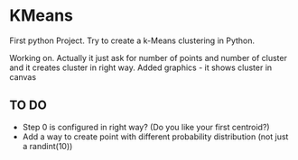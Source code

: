 # KMeans
First python Project.
Try to create a k-Means clustering in Python.

Working on.
Actually it just ask for number of points and number of cluster and it creates cluster in right way.
Added graphics - it shows cluster in canvas

## TO DO
* Step 0 is configured in right way? (Do you like your first centroid?)
* Add a way to create point with different probability distribution (not just a randint(10))